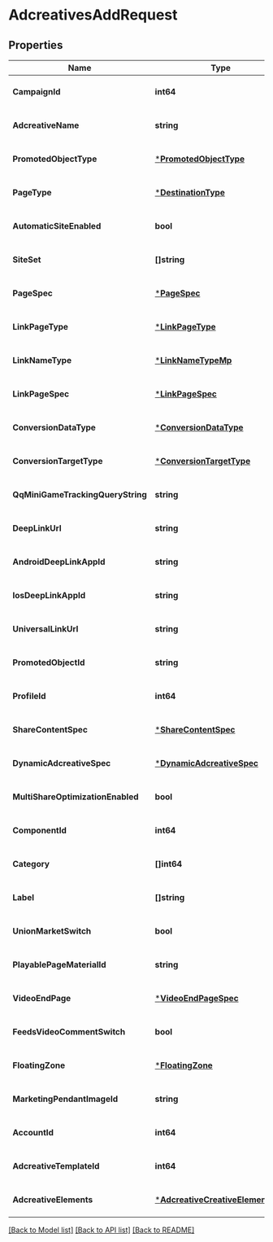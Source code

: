 # AdcreativesAddRequest

## Properties
Name | Type | Description | Notes
------------ | ------------- | ------------- | -------------
**CampaignId** | **int64** |  | [optional] [default to null]
**AdcreativeName** | **string** |  | [optional] [default to null]
**PromotedObjectType** | [***PromotedObjectType**](PromotedObjectType.md) |  | [optional] [default to null]
**PageType** | [***DestinationType**](DestinationType.md) |  | [optional] [default to null]
**AutomaticSiteEnabled** | **bool** |  | [optional] [default to null]
**SiteSet** | **[]string** |  | [optional] [default to null]
**PageSpec** | [***PageSpec**](page_spec.md) |  | [optional] [default to null]
**LinkPageType** | [***LinkPageType**](LinkPageType.md) |  | [optional] [default to null]
**LinkNameType** | [***LinkNameTypeMp**](LinkNameTypeMP.md) |  | [optional] [default to null]
**LinkPageSpec** | [***LinkPageSpec**](link_page_spec.md) |  | [optional] [default to null]
**ConversionDataType** | [***ConversionDataType**](ConversionDataType.md) |  | [optional] [default to null]
**ConversionTargetType** | [***ConversionTargetType**](ConversionTargetType.md) |  | [optional] [default to null]
**QqMiniGameTrackingQueryString** | **string** |  | [optional] [default to null]
**DeepLinkUrl** | **string** |  | [optional] [default to null]
**AndroidDeepLinkAppId** | **string** |  | [optional] [default to null]
**IosDeepLinkAppId** | **string** |  | [optional] [default to null]
**UniversalLinkUrl** | **string** |  | [optional] [default to null]
**PromotedObjectId** | **string** |  | [optional] [default to null]
**ProfileId** | **int64** |  | [optional] [default to null]
**ShareContentSpec** | [***ShareContentSpec**](share_content_spec.md) |  | [optional] [default to null]
**DynamicAdcreativeSpec** | [***DynamicAdcreativeSpec**](dynamic_adcreative_spec.md) |  | [optional] [default to null]
**MultiShareOptimizationEnabled** | **bool** |  | [optional] [default to null]
**ComponentId** | **int64** |  | [optional] [default to null]
**Category** | **[]int64** |  | [optional] [default to null]
**Label** | **[]string** |  | [optional] [default to null]
**UnionMarketSwitch** | **bool** |  | [optional] [default to null]
**PlayablePageMaterialId** | **string** |  | [optional] [default to null]
**VideoEndPage** | [***VideoEndPageSpec**](video_end_page_spec.md) |  | [optional] [default to null]
**FeedsVideoCommentSwitch** | **bool** |  | [optional] [default to null]
**FloatingZone** | [***FloatingZone**](floating_zone.md) |  | [optional] [default to null]
**MarketingPendantImageId** | **string** |  | [optional] [default to null]
**AccountId** | **int64** |  | [optional] [default to null]
**AdcreativeTemplateId** | **int64** |  | [optional] [default to null]
**AdcreativeElements** | [***AdcreativeCreativeElementsMp**](adcreative_creative_elements_mp.md) |  | [optional] [default to null]

[[Back to Model list]](../README.md#documentation-for-models) [[Back to API list]](../README.md#documentation-for-api-endpoints) [[Back to README]](../README.md)


